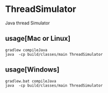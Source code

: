# ThreadSimulator
Java thread Simulator

## usage[Mac or Linux]

    gradlew compileJava
    java  -cp build/classes/main ThreadSimulator
    
## usage[Windows]

    gradlew.bat compileJava
    java  -cp build/classes/main ThreadSimulator
